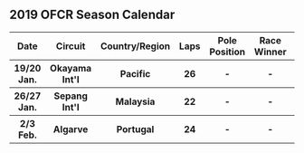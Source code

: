 ## 2019 OFCR Season Calendar
<table style="width:100%">
    <tr>
        <th>Date</th>
        <th>Circuit</th>
        <th>Country/Region</th>
        <th>Laps</th>
        <th>Pole Position</th>
        <th>Race Winner</th>
        <th>Participation Rate</th>
        <th>DNF Rate</th>
    </tr>
    <tr>
        <th>19/20 Jan.</th>
        <th>Okayama Int'l</th>
        <th>Pacific</th>
        <th>26</th>
        <th>-</th>
        <th>-</th>
        <th>-%</th>
        <th>-%</th>
    </tr>
    <tr>
        <th>26/27 Jan.</th>
        <th>Sepang Int'l</th>
        <th>Malaysia</th>
        <th>22</th>
        <th>-</th>
        <th>-</th>
        <th>-%</th>
        <th>-%</th>
    </tr>
    <tr>
        <th>2/3 Feb.</th>
        <th>Algarve</th>
        <th>Portugal</th>
        <th>24</th>
        <th>-</th>
        <th>-</th>
        <th>-%</th>
        <th>-%</th>
    </tr>
</table>
